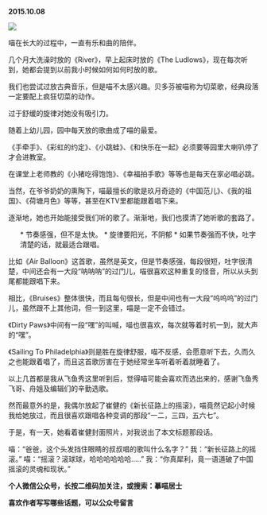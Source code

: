 
          
            
**2015.10.08**



![](//upload-images.jianshu.io/upload_images/51001-1980176c34932339.jpg)




喵在长大的过程中，一直有乐和曲的陪伴。

几个月大洗澡时放的《River》，早上起床时放的《The Ludlows》，现在每次听到，她都会提到以前我小时候如何如何时放的歌。

我们也尝试过放古典音乐，但是喵不太感兴趣。贝多芬被喵称为切菜歌，经典段落一定要配上疯狂切菜的动作。

过于舒缓的旋律对她没有吸引力。

随着上幼儿园，园中每天放的歌曲成了喵的最爱。

《手牵手》、《彩虹的约定》、《小跳蛙》、《和快乐在一起》必须要等园里大喇叭停了才会进教室。

在课堂上老师教的《小猪吃得饱饱》、《幸福拍手歌》等等也是每天在家必唱必跳。

当然，在爷爷奶奶的熏陶下，喵最擅长的歌是玖月奇迹的《中国范儿》、《我的祖国》、《荷塘月色》等等，甚至在KTV里都能跟着唱下来。

逐渐地，她也开始能接受我们听的歌了。渐渐地，我们也摸清了她听歌的套路了。
<ol>
* 节奏感强，但不是太快。
* 旋律要阳光，不阴郁
* 如果节奏强而不快，吐字清楚的话，就最适合跟唱。
</ol>

比如《Air Balloon》这首歌，虽然是英文，但是节奏感强，每段很短，吐字很清楚，中间还会有一大段“呐呐呐”的过门儿，喵很喜欢这种重复的怪音，所以从头到尾都能跟唱下来。

相比，《Bruises》整体很快，而且每句很长，但是中间也有一大段“呜呜呜”的过门儿，虽然跟不上其他词，但一到这里，喵是一定不会错过。

《Dirty Paws》中间有一段“嘿”的叫喊，喵也很喜欢，每次就等着时机一到，就大声的“嘿”。

《Sailing To Philadelphia》则是胜在旋律舒服，喵不反感，会愿意听下去，久而久之也能跟着唱了，而且这首歌厉害在于她经常坐车听着听着就睡着了。

以上几首都是我从飞鱼秀这里听到后，觉得喵可能会喜欢而选出来的，感谢飞鱼秀飞哥、舟姐及编辑们的辛勤选歌。

然而最意外的是，我偶尔放起了崔健的《新长征路上的摇滚》，喵竟然记起小时候我给她放过，而且很喜欢跟唱各种变调的那段“一二，三四，五六七”。

于是，有一天，她看着崔健封面照片，对我说出了本文标题那段话。

喵：“爸爸，这个头发挡住眼睛的叔叔唱的歌叫什么名字？”
我：“新长征路上的摇滚。”
喵：“摇滚？滚球球，哈哈哈哈哈哈.....”
我：“你真犀利，竟一语道破了中国摇滚的灵魂和现状。”


**个人微信公众号，长按二维码加关注，或搜索：摹喵居士**

**喜欢作者写写哪些话题，可以公众号留言**




          
        